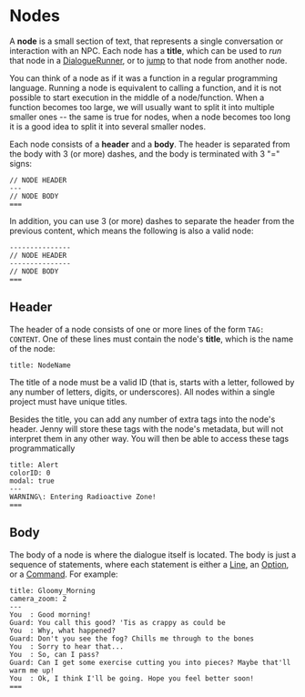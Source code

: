 # Nodes

A **node** is a small section of text, that represents a single conversation or interaction with
an NPC. Each node has a **title**, which can be used to *run* that node in a [DialogueRunner], or to
[jump] to that node from another node.

You can think of a node as if it was a function in a regular programming language. Running a node
is equivalent to calling a function, and it is not possible to start execution in the middle of a
node/function. When a function becomes too large, we will usually want to split it into multiple
smaller ones -- the same is true for nodes, when a node becomes too long it is a good idea to split
it into several smaller nodes.

Each node consists of a **header** and a **body**. The header is separated from the body with 3
(or more) dashes, and the body is terminated with 3 "=" signs:

```yarn
// NODE HEADER
---
// NODE BODY
===
```

In addition, you can use 3 (or more) dashes to separate the header from the previous content, which
means the following is also a valid node:

```yarn
---------------
// NODE HEADER
---------------
// NODE BODY
===
```


## Header

The header of a node consists of one or more lines of the form `TAG: CONTENT`. One of these lines
must contain the node's **title**, which is the name of the node:

```yarn
title: NodeName
```

The title of a node must be a valid ID (that is, starts with a letter, followed by any number of
letters, digits, or underscores). All nodes within a single project must have unique titles.

Besides the title, you can add any number of extra tags into the node's header. Jenny will store
these tags with the node's metadata, but will not interpret them in any other way. You will then
be able to access these tags programmatically

```yarn
title: Alert
colorID: 0
modal: true
---
WARNING\: Entering Radioactive Zone!
===
```


## Body

The body of a node is where the dialogue itself is located. The body is just a sequence of
statements, where each statement is either a [Line], an [Option], or a [Command]. For example:

```yarn
title: Gloomy_Morning
camera_zoom: 2
---
You  : Good morning!
Guard: You call this good? 'Tis as crappy as could be
You  : Why, what happened?
Guard: Don't you see the fog? Chills me through to the bones
You  : Sorry to hear that... 
You  : So, can I pass?
Guard: Can I get some exercise cutting you into pieces? Maybe that'll warm me up!
You  : Ok, I think I'll be going. Hope you feel better soon!
===
```

[DialogueRunner]: ../runtime/dialogue_runner.md
[jump]: commands/jump.md
[Line]: lines.md
[Option]: options.md
[Command]: commands/commands.md
